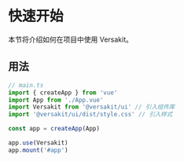 # 快速开始

本节将介绍如何在项目中使用 Versakit。

## 用法

```javascript
// main.ts
import { createApp } from 'vue'
import App from './App.vue'
import Versakit from '@versakit/ui' // 引入组件库
import '@versakit/ui/dist/style.css' // 引入样式

const app = createApp(App)

app.use(Versakit)
app.mount('#app')
```
